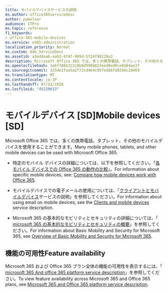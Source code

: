 ```yaml
---
title: モバイルデバイスサービスの説明
ms.author: office365servicedesc
author: pamelaar
audience: ITPro
ms.topic: reference
f1_keywords:
- office-365-mobile-devices
ms.service: o365-administration
localization_priority: Normal
ms.custom: Adm_ServiceDesc
ms.assetid: a3ed4aa6-aab3-474f-909d-5f24f98128a3
description: Microsoft Office 365 では、多くの携帯電話、タブレット、その他のモバイルデバイスを使用することができます。
ms.openlocfilehash: 3abf786b322c8b8d9986823eed8ed8ce8d84ae37
ms.sourcegitcommit: 325de2faa5a2f72cd464c957ed867d83b6c28469
ms.translationtype: MT
ms.contentlocale: ja-JP
ms.lasthandoff: 07/22/2020
ms.locfileid: "45229633"
---
```

# <a name="mobile-devices-sd"></a><span data-ttu-id="50aaa-103">モバイルデバイス [SD]</span><span class="sxs-lookup"><span data-stu-id="50aaa-103">Mobile devices [SD]</span></span>

<span data-ttu-id="50aaa-104">Microsoft Office 365 では、多くの携帯電話、タブレット、その他のモバイルデバイスを使用することができます。</span><span class="sxs-lookup"><span data-stu-id="50aaa-104">Many mobile phones, tablets, and other mobile devices can be used with Microsoft Office 365.</span></span> 
  
- <span data-ttu-id="50aaa-105">特定のモバイル デバイスの詳細については、以下を参照してください。「[各モバイル デバイスでの Office 365 の動作の比較](https://go.microsoft.com/fwlink/p/?LinkId=282337)」。</span><span class="sxs-lookup"><span data-stu-id="50aaa-105">For information about specific mobile devices, see: [Compare how mobile devices work with Office 365](https://go.microsoft.com/fwlink/p/?LinkId=282337).</span></span>
    
- <span data-ttu-id="50aaa-106">モバイルデバイスでの電子メールの使用については、「[クライアントとモバイルデバイス](../exchange-online-service-description/clients-and-mobile-devices.md)サービスの説明」を参照してください。</span><span class="sxs-lookup"><span data-stu-id="50aaa-106">For information about using email on mobile devices, see the [Clients and mobile devices](../exchange-online-service-description/clients-and-mobile-devices.md) service description.</span></span> 
    
- <span data-ttu-id="50aaa-107">Microsoft 365 の基本的なモビリティとセキュリティの詳細については、「 [microsoft 365 の基本的なモビリティとセキュリティの概要](https://go.microsoft.com/fwlink/?linkid=808602)」を参照してください。</span><span class="sxs-lookup"><span data-stu-id="50aaa-107">For information about Basic Mobility and Security for Microsoft 365, see [Overview of Basic Mobility and Security for Microsoft 365](https://go.microsoft.com/fwlink/?linkid=808602).</span></span>
    
## <a name="feature-availability"></a><span data-ttu-id="50aaa-108">機能の可用性</span><span class="sxs-lookup"><span data-stu-id="50aaa-108">Feature availability</span></span>

<span data-ttu-id="50aaa-109">Microsoft 365 および Office 365 プラン全体の機能の可用性を表示するには、「 [microsoft 365 And office 365 platform service description](office-365-platform-service-description.md)」を参照してください。</span><span class="sxs-lookup"><span data-stu-id="50aaa-109">To view feature availability across Microsoft 365 and Office 365 plans, see [Microsoft 365 and Office 365 platform service description](office-365-platform-service-description.md).</span></span>
  

